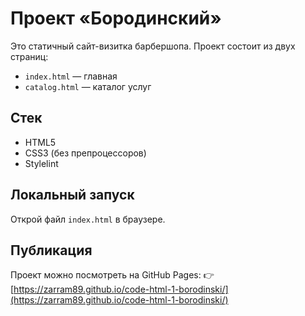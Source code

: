 # Проект «Бородинский»

Это статичный сайт-визитка барбершопа. Проект состоит из двух страниц:
- `index.html` — главная
- `catalog.html` — каталог услуг

## Стек
- HTML5
- CSS3 (без препроцессоров)
- Stylelint

## Локальный запуск

Открой файл `index.html` в браузере.

## Публикация

Проект можно посмотреть на GitHub Pages:
👉 [https://zarram89.github.io/code-html-1-borodinski/](https://zarram89.github.io/code-html-1-borodinski/)

